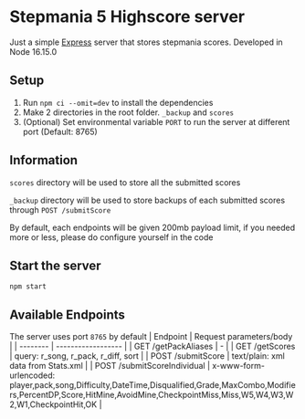 # Stepmania 5 Highscore server
Just a simple [Express](https://expressjs.com/) server that stores stepmania scores. Developed in Node 16.15.0

## Setup
1. Run `npm ci --omit=dev` to install the dependencies
2. Make 2 directories in the root folder. `_backup` and `scores`
3. (Optional) Set environmental variable `PORT` to run the server at different port (Default: 8765)

## Information
`scores` directory will be used to store all the submitted scores

`_backup` directory will be used to store backups of each submitted scores through `POST /submitScore`

By default, each endpoints will be given 200mb payload limit, if you needed more or less, please do configure yourself in the code

## Start the server
```
npm start
```

## Available Endpoints
The server uses port `8765` by default
| Endpoint | Request parameters/body |
| -------- | ------------------ |
| GET /getPackAliases | - |
| GET /getScores | query: r_song, r_pack, r_diff, sort |
| POST /submitScore | text/plain: xml data from Stats.xml | 
| POST /submitScoreIndividual | x-www-form-urlencoded: player,pack,song,Difficulty,DateTime,Disqualified,Grade,MaxCombo,Modifiers,PercentDP,Score,HitMine,AvoidMine,CheckpointMiss,Miss,W5,W4,W3,W2,W1,CheckpointHit,OK |